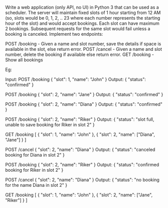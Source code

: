 Write a web application (only API, no UI) in Python 3 that can be used as a scheduler.
The server will maintain fixed slots of 1 hour starting from 12 AM (so, slots would be 0,
1, 2, .. 23 where each number represents the starting hour of the slot) and would accept
bookings. Each slot can have maximum 2 bookings. Subsequent requests for the same slot
would fail unless a booking is canceled. Implement two endpoints:

POST /booking - Given a name and slot number, save the details if space is available in the
slot, else return error.
POST /cancel - Given a name and slot number, delete the booking if available else return error.
GET /booking - Show all bookings

Eg:

Input:
POST /booking
{
  "slot": 1, "name": "John"
}
Output:
{
  "status": "confirmed"
}

POST /booking
{
  "slot": 2, "name": "Jane"
}
Output:
{
  "status": "confirmed"
}

POST /booking
{
  "slot": 2, "name": "Diana"
}
Output:
{
  "status": "confirmed"
}

POST /booking
{
  "slot": 2, "name": "Riker"
}
Output:
{
  "status": "slot full, unable to save booking for Riker in slot 2"
}

GET /booking
[
  {
    "slot": 1,
    "name": "John"
  },
  {
    "slot": 2,
    "name": ["Diana", "Jane"]
  }
]


POST /cancel
{
  "slot": 2, "name": "Diana"
}
Output:
{
  "status": "canceled booking for Diana in slot 2"
}

POST /booking
{
  "slot": 2, "name": "Riker"
}
Output:
{
  "status": "confirmed booking for Riker in slot 2"
}

POST /cancel
{
  "slot": 2, "name": "Diana"
}
Output:
{
  "status": "no booking for the name Diana in slot 2"
}

GET /booking
[
  {
    "slot": 1,
    "name": "John"
  },
  {
    "slot": 2,
    "name": ["Jane", "Riker"]
  }
]
